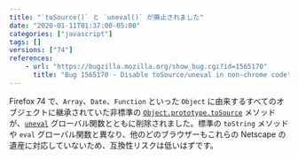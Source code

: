 ```yaml
---
title: "`toSource()` と `uneval()` が廃止されました"
date: "2020-01-11T01:37:00-05:00"
categories: ["javascript"]
tags: []
versions: ["74"]
references:
    - url: "https://bugzilla.mozilla.org/show_bug.cgi?id=1565170"
      title: "Bug 1565170 - Disable toSource/uneval in non-chrome code"
---
```

Firefox 74 で、`Array`、`Date`、`Function` といった `Object` に由来するすべてのオブジェクトに継承されていた非標準の [`Object.prototype.toSource`](https://developer.mozilla.org/docs/Web/JavaScript/Reference/Global_Objects/Object/toSource) メソッドが、[`uneval`](https://developer.mozilla.org/docs/Web/JavaScript/Reference/Global_Objects/uneval) グローバル関数とともに削除されました。標準の `toString` メソッドや `eval` グローバル関数と異なり、他のどのブラウザーもこれらの Netscape の遺産に対応していないため、互換性リスクは低いはずです。
